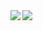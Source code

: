 <img align="left" src="https://github-readme-stats.vercel.app/api?username=albejr&count_private=true&include_all_commits=true&show_icons=true&theme=synthwave" />

<img align="left" src="https://github-readme-stats.vercel.app/api/top-langs/?username=albejr&theme=synthwave" />
